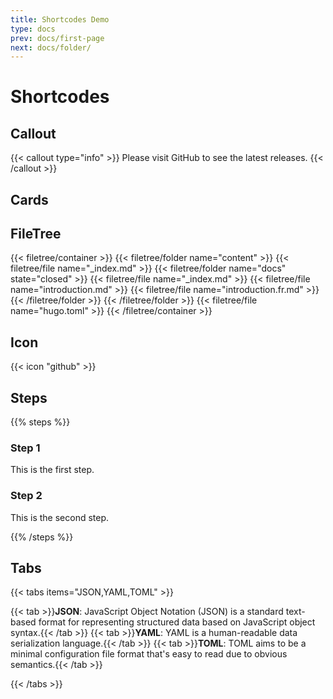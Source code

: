 ```yaml
---
title: Shortcodes Demo
type: docs
prev: docs/first-page
next: docs/folder/
---
```


# Shortcodes

## Callout
{{< callout type="info" >}}
  Please visit GitHub to see the latest releases.
{{< /callout >}}

## Cards

## FileTree

{{< filetree/container >}}
  {{< filetree/folder name="content" >}}
    {{< filetree/file name="_index.md" >}}
    {{< filetree/folder name="docs" state="closed" >}}
      {{< filetree/file name="_index.md" >}}
      {{< filetree/file name="introduction.md" >}}
      {{< filetree/file name="introduction.fr.md" >}}
    {{< /filetree/folder >}}
  {{< /filetree/folder >}}
  {{< filetree/file name="hugo.toml" >}}
{{< /filetree/container >}}

## Icon

{{< icon "github" >}}

## Steps

{{% steps %}}

### Step 1

This is the first step.

### Step 2

This is the second step.

{{% /steps %}}

## Tabs

{{< tabs items="JSON,YAML,TOML" >}}

  {{< tab >}}**JSON**: JavaScript Object Notation (JSON) is a standard text-based format for representing structured data based on JavaScript object syntax.{{< /tab >}}
  {{< tab >}}**YAML**: YAML is a human-readable data serialization language.{{< /tab >}}
  {{< tab >}}**TOML**: TOML aims to be a minimal configuration file format that's easy to read due to obvious semantics.{{< /tab >}}

{{< /tabs >}}
